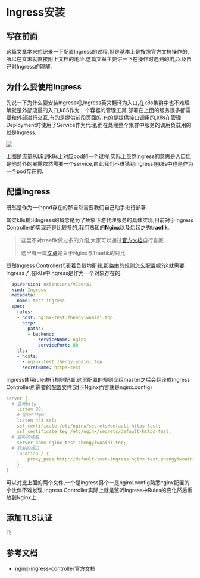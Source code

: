 # Ingress安装

## 写在前面

这篇文章本来想记录一下配置Ingress的过程,但是基本上是按照官方文档操作的,所以在文末就直接附上文档的地址.这篇文章主要讲一下在操作时遇到的坑,以及自己对Ingress的理解.

## 为什么要使用Ingress

先说一下为什么要安装Ingress吧,Ingress英文翻译为入口,在k8s集群中也不难理解就是外部流量的入口,k8S作为一个容器的管理工具,部署在上面的服务很多都需要和外部进行交互,有的是提供前段页面的,有的是提供接口调用的,k8s在管理Deployment时使用了Service作为代理,而在处理整个集群中服务的调用负载用的就是Ingress.

![](https://tva1.sinaimg.cn/large/006y8mN6ly1g8qolvngotj305207imxb.jpg)

上图是流量从LB到k8s上对应pod的一个过程,实际上虽然ingress的意思是入口但是他对外的暴露依然需要一个service,由此我们不难猜到ingress在k8s中也是作为一个pod存在的.

## 配置Ingress

既然是作为一个pod存在的那自然需要我们自己动手进行部署.

其实k8s提出Ingress的概念是为了抽象下游代理服务的具体实现,目前对于Ingress Controller的实现还是比较多的,我们熟知的**Nginx**以及后起之秀**traefik**.

> 这里不对rraefik做过多的介绍,大家可以通过[官方文档](https://traefik.io/)自行查阅.
>
> 这里有一篇[文章](https://stackshare.io/stackups/nginx-vs-traefik)是关于Nginx与Traefik的对比

既然Ingress Controller代表着负载均衡器,那路由的规则怎么配置呢?这就需要Ingress了,在k8s中ingress是作为一个对象存在的.

```yaml
  apiVersion: extensions/v1beta1
  kind: Ingress
  metadata:
    name: test-ingress
  spec:
    rules:
    - host: nginx-test.zhengyiwoaini.top
      http:
        paths:
        - backend:
            serviceName: nginx
            servicePort: 80
    tls:
    - hosts:
      - nginx-test.zhengyiwoaini.top
      secretName: https-test
```

Ingress使用rule进行规则配置,这里配置的规则交给master之后会翻译成Ingress Controller所需要的配置文件(对于Nginx而言就是nginx.config)

```yaml
server {
  # 监听http
	listen 80;
	# 监听https
	listen 443 ssl;
	ssl_certificate /etc/nginx/secrets/default-https-test;
	ssl_certificate_key /etc/nginx/secrets/default-https-test;
  # 监听的域名
	server_name nginx-test.zhengyiwoaini.top;
  # 转发的端口
	location / {
		proxy_pass http://default-test-ingress-nginx-test.zhengyiwoaini.top-nginx-80;
	}
}
```

可以对比上面的两个文件,一个是ingress另个一是nginx.config熟悉nginx配置的小伙伴不难发现,Ingress Controller实际上就是监听Ingress中Rules的变化然后重放到Nginx上.

## 添加TLS认证

Tt





## 参考文档

- [nginx-ingress-controller官方文档](https://github.com/nginxinc/kubernetes-ingress/blob/master/docs/installation.md)